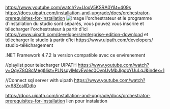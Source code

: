 
https://www.youtube.com/watch?v=UoxV5KSRA0Y&t=409s  
https://docs.uipath.com/installation-and-upgrade/docs/orchestrator-prerequisites-for-installation 
![image](https://user-images.githubusercontent.com/86606579/227505397-5e9b0681-3ca7-4593-b47f-25249c024c15.png)
l'orchestrateur et le programme d'installation du studio sont séparés, vous pouvez vous inscrire et télécharger l'orchestrateur à partir d'ici https://www.uipath.com/developers/enterprise-edition-download et télécharger le studio à partir d'ici https://www.uipath.com/developers/ studio-téléchargement

.NET Framework 4.7.2  la version compatible avec ce envirenement 

//playlist pour telecharger UIPATH
https://www.youtube.com/watch?v=QqyZ8Q8cMeg&list=PLNsqvlMsvEwlec0OvpUvMbJlgdoYUuLqJ&index=1

//Connect sql server with uipath 
https://www.youtube.com/watch?v=68ZosllDdIo


https://docs.uipath.com/installation-and-upgrade/docs/orchestrator-prerequisites-for-installation  lien pour instalation 





